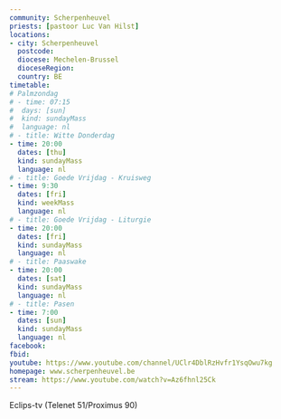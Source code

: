 ```yaml
---
community: Scherpenheuvel
priests: [pastoor Luc Van Hilst]
locations:
- city: Scherpenheuvel
  postcode: 
  diocese: Mechelen-Brussel
  dioceseRegion: 
  country: BE
timetable:
# Palmzondag
# - time: 07:15
#  days: [sun]
#  kind: sundayMass
#  language: nl
# - title: Witte Donderdag
- time: 20:00
  dates: [thu]
  kind: sundayMass
  language: nl
# - title: Goede Vrijdag - Kruisweg
- time: 9:30
  dates: [fri]
  kind: weekMass
  language: nl
# - title: Goede Vrijdag - Liturgie
- time: 20:00
  dates: [fri]
  kind: sundayMass
  language: nl
# - title: Paaswake
- time: 20:00
  dates: [sat]
  kind: sundayMass
  language: nl
# - title: Pasen
- time: 7:00
  dates: [sun]
  kind: sundayMass
  language: nl  
facebook: 
fbid: 
youtube: https://www.youtube.com/channel/UClr4DblRzHvfr1YsqOwu7kg
homepage: www.scherpenheuvel.be
stream: https://www.youtube.com/watch?v=Az6fhnl25Ck
---
```

Eclips-tv (Telenet 51/Proximus 90)
